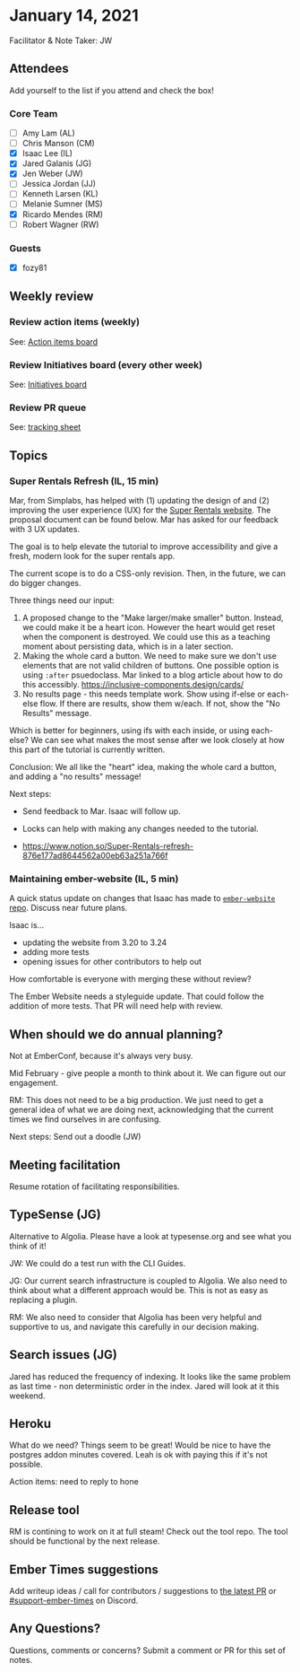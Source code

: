 # January 14, 2021

Facilitator & Note Taker: JW

## Attendees

Add yourself to the list if you attend and check the box!

### Core Team
- [ ] Amy Lam (AL)
- [ ] Chris Manson (CM)
- [X] Isaac Lee (IL)
- [X] Jared Galanis (JG)
- [X] Jen Weber (JW)
- [ ] Jessica Jordan (JJ)
- [ ] Kenneth Larsen (KL)
- [ ] Melanie Sumner (MS)
- [X] Ricardo Mendes (RM)
- [ ] Robert Wagner (RW)

### Guests
- [x] fozy81

## Weekly review

### Review action items (weekly)
See: [Action items board](https://github.com/orgs/ember-learn/projects/47)

### Review Initiatives board (every other week)
See: [Initiatives board](https://github.com/orgs/ember-learn/projects/33)

### Review PR queue
See: [tracking sheet](https://docs.google.com/spreadsheets/d/1sPyN9z9wZMpTNwqCfa6R9QSPZkIW4iQd-H4gZC7ILLk/edit#gid=2035777454)

## Topics

### Super Rentals Refresh (IL, 15 min)

Mar, from Simplabs, has helped with (1) updating the design of and (2) improving the user experience (UX) for the [Super Rentals website](https://ember-super-rentals.netlify.app/). The proposal document can be found below. Mar has asked for our feedback with 3 UX updates.

The goal is to help elevate the tutorial to improve accessibility and give a fresh, modern look for the super rentals app.

The current scope is to do a CSS-only revision. Then, in the future, we can do bigger changes.

Three things need our input:
1. A proposed change to the "Make larger/make smaller" button. Instead, we could make it be a heart icon. However the heart would get reset when the component is destroyed. We could use this as a teaching moment about persisting data, which is in a later section.
2. Making the whole card a button. We need to make sure we don't use elements that are not valid children of buttons. One possible option is using `:after` psuedoclass. Mar linked to a blog article about how to do this accessibly. https://inclusive-components.design/cards/
3. No results page - this needs template work. Show using if-else or each-else flow. If there are results, show them w/each. If not, show the "No Results" message.

Which is better for beginners, using ifs with each inside, or using each-else? We can see what makes the most sense after we look closely at how this part of the tutorial is currently written.

Conclusion:
We all like the "heart" idea, making the whole card a button, and adding a "no results" message!

Next steps:
- Send feedback to Mar. Isaac will follow up.
- Locks can help with making any changes needed to the tutorial.

- https://www.notion.so/Super-Rentals-refresh-876e177ad8644562a00eb63a251a766f

### Maintaining ember-website (IL, 5 min)

A quick status update on changes that Isaac has made to [`ember-website` repo](https://github.com/ember-learn/ember-website/). Discuss near future plans.

Isaac is...
- updating the website from 3.20 to 3.24
- adding more tests
- opening issues for other contributors to help out

How comfortable is everyone with merging these without review?

The Ember Website needs a styleguide update. That could follow the addition of more tests. That PR will need help with review.

## When should we do annual planning?

Not at EmberConf, because it's always very busy.

Mid February - give people a month to think about it. We can figure out our engagement.

RM: This does not need to be a big production. We just need to get a general idea of what we are doing next, acknowledging that the current times we find ourselves in are confusing.

Next steps: Send out a doodle (JW)

## Meeting facilitation

Resume rotation of facilitating responsibilities.

## TypeSense (JG)

Alternative to Algolia. Please have a look at typesense.org and see what you think of it!

JW: We could do a test run with the CLI Guides.

JG: Our current search infrastructure is coupled to Algolia. We also need to think about what a different approach would be. This is not as easy as replacing a plugin.

RM: We also need to consider that Algolia has been very helpful and supportive to us, and navigate this carefully in our decision making.

## Search issues (JG)

Jared has reduced the frequency of indexing. It looks like the same problem as last time - non deterministic order in the index. Jared will look at it this weekend.

## Heroku

What do we need? Things seem to be great! Would be nice to have the postgres addon minutes covered. Leah is ok with paying this if it's not possible.

Action items: need to reply to hone

## Release tool

RM is contining to work on it at full steam! Check out the tool repo. The tool should be functional by the next release.

## Ember Times suggestions
Add writeup ideas / call for contributors / suggestions to [the latest PR](https://github.com/ember-learn/ember-blog/pulls?q=is%3Aopen+is%3Apr+label%3A%22%F0%9F%97%9E+embertimes%22%20or%20#support-ember-times) or [#support-ember-times](https://discordapp.com/channels/480462759797063690/485450546887786506) on Discord.

## Any Questions?
Questions, comments or concerns? Submit a comment or PR for this set of notes.
